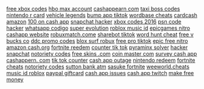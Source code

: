 <a href="https://lookerstudio.google.com/reporting/50dda914-f91f-4a49-ae65-9007f567d31a/page/DjD">free xbox codes</a>
<a href="https://lookerstudio.google.com/reporting/dca09d08-3f45-44b6-a21d-4c21819281c2/page/eNvDD">hbo max account</a>
<a href="https://lookerstudio.google.com/reporting/2af3b605-6255-481c-bd4c-6f0fd53f6ae7/page/DjD">cashappearn com</a>
<a href="https://lookerstudio.google.com/reporting/111c77c9-7555-47e0-b03a-cf68a06c2a62?s=n-1WF2JuZXY">taxi boss codes</a>
<a href="https://lookerstudio.google.com/reporting/919094ee-6c37-49c8-996e-adde00800b16/page/DjD">nintendo r card</a>
<a href="https://lookerstudio.google.com/reporting/63552bff-7b3b-4115-8b90-4761d5525a3e/page/DjD">vehicle legends</a>
<a href="https://lookerstudio.google.com/reporting/907bb21c-8700-4bec-97d6-f9e0e52b8f06/page/DjD">bump app tiktok</a>
<a href="https://lookerstudio.google.com/s/vZXH-6uvHXE">wordbase cheats</a>
<a href="https://lookerstudio.google.com/reporting/2f31075a-ee70-4e32-8b67-94cd64cbebae/page/DjD">cardcash amazon</a>
<a href="https://lookerstudio.google.com/reporting/a117e9a9-352f-43e5-8cf6-b8fac0536659/page/xRT9C">100 on cash app</a>
<a href="https://lookerstudio.google.com/reporting/c48e30b5-1465-413f-9611-bfbc92c421ab/page/DjD">snapchat hacker</a>
<a href="https://lookerstudio.google.com/reporting/b89030d8-fd89-42cd-b27a-4ba104601233/page/DjD">xbox codes 2016</a>
<a href="https://lookerstudio.google.com/reporting/d65741d9-42ef-412f-a8f2-392ba8287e99/page/DjD">psn code hacker</a>
<a href="https://lookerstudio.google.com/reporting/e3c2b6e5-90bc-4f50-aac5-1ba604b91ebb/page/f4fDD">whatsapp codigo</a>
<a href="https://lookerstudio.google.com/reporting/74d95c38-a5e8-411e-8d30-3683d5597d7b/page/DjD">super evolution</a>
<a href="https://lookerstudio.google.com/reporting/03930998-d1b2-4965-a6b1-06bd8446cf6f/page/DjD">roblox music id</a>
<a href="https://lookerstudio.google.com/reporting/f5c7adc3-3bd1-4e28-a534-3565e751f2d2/page/DjD">epicgames nitro</a>
<a href="https://lookerstudio.google.com/reporting/1d56493f-5122-40ed-a1aa-b0b3cb19150b/page/NPT9C">cashapp website</a>
<a href="https://lookerstudio.google.com/u/0/reporting/5d11a796-f16e-4996-9b45-bbe0c6965cd9/page/SIgDD">robuxmatch.come</a>
<a href="https://lookerstudio.google.com/reporting/404831c2-caf0-4c9b-85dc-91b513940806/page/DjD">sharebot tiktok</a>
<a href="https://lookerstudio.google.com/s/qjhMCTRHpNI">word hunt cheat</a>
<a href="https://lookerstudio.google.com/reporting/1232795d-17a1-4a12-a65b-2b2bc0aacd5d/page/DjD">free v bucks co</a>
<a href="https://lookerstudio.google.com/reporting/015ff42a-7988-4d86-b01e-71c06e543c9f/page/0ppDD">ddc promo codes</a>
<a href="https://lookerstudio.google.com/reporting/8fca723b-89ae-403b-bbbb-63a9741cfef3/page/DjD">blox surf robux</a>
<a href="https://lookerstudio.google.com/s/sOiw0DabjfA">free pro tiktok</a>
<a href="https://lookerstudio.google.com/reporting/f5c7adc3-3bd1-4e28-a534-3565e751f2d2/page/DjD">epic free nitro</a>
<a href="https://lookerstudio.google.com/reporting/4f7011a8-9ae9-4b00-bebf-e5813eaa4180/page/DjD">amazon cash.org</a>
<a href="https://lookerstudio.google.com/reporting/d7dbbd9b-dac3-4801-a687-197497bf636d/page/DjD">fortnite reedem</a>
<a href="https://lookerstudio.google.com/reporting/558f5f25-3bc5-47a1-9734-6ceb7270c376/page/OD2AD">counter tik tok</a>
<a href="https://lookerstudio.google.com/s/sbKBocf7tKE">pyraminx solver</a>
<a href="https://lookerstudio.google.com/reporting/630b7b46-a110-4ba1-b6c9-0e54f468e6ea/page/CvCDD">hacker snapchat</a>
<a href="https://lookerstudio.google.com/reporting/522f76ea-c7c6-4ee8-a2b3-0e9560fb5cb1/page/DjD">notoriety codes</a>
<a href="https://lookerstudio.google.com/reporting/808435b8-5ac0-4bea-97a9-a6de3908cc63/page/DjD">free skins .com</a>
<a href="https://lookerstudio.google.com/reporting/36aad2a2-cc5f-46d7-a4a2-48eaa044f590/page/DjD">coin master com</a>
<a href="https://lookerstudio.google.com/u/0/reporting/9f17a9c4-f368-416c-ab4d-d2c14517facb/page/DjD">survey cash app</a>
<a href="https://lookerstudio.google.com/reporting/d844cefb-7396-4845-9f15-7db2ab2b96e4/page/yRT9C">cashappern. com</a>
<a href="https://lookerstudio.google.com/reporting/652bcdce-8f6f-4aea-bff7-8ba422bf3e26/page/OD2AD">tik tok counter</a>
<a href="https://lookerstudio.google.com/reporting/21f533ff-ab08-42d6-87f3-d4691b89072c/page/KrfAD">cash app outage</a>
<a href="https://lookerstudio.google.com/reporting/1034112e-4518-495d-ab15-4913861122ee/page/DjD">nintendo redeem</a>
<a href="https://lookerstudio.google.com/reporting/65a29544-0720-42e8-a234-33514497875e/page/DjD">fortnite cheats</a>
<a href="https://lookerstudio.google.com/u/0/reporting/522f76ea-c7c6-4ee8-a2b3-0e9560fb5cb1/page/DjD">notoriety codes</a>
<a href="https://lookerstudio.google.com/reporting/c02faa5b-6520-4f8b-b85e-902209b63a24/page/T51AD">sutton bank atm</a>
<a href="https://lookerstudio.google.com/reporting/a12f01de-ce47-42ff-a7b9-1131e251f0af/page/DjD">sasuke fortnite</a>
<a href="https://lookerstudio.google.com/reporting/fdfb997a-40e4-4322-9679-af4f6e08341d/page/DjD">weeworld.cheats</a>
<a href="https://lookerstudio.google.com/reporting/506d18e5-29d3-4cad-b8b7-6b79bcfcab4f/page/DjD">music id roblox</a>
<a href="https://lookerstudio.google.com/reporting/2d67779f-9a85-47bf-9c00-29efc08fe350/page/DjD">paypal giftcard</a>
<a href="https://lookerstudio.google.com/reporting/5a35e24c-a36b-4da4-bfaf-777ea760108a/page/DjD">cash app issues</a>
<a href="https://lookerstudio.google.com/reporting/0a90f6fa-32c7-49e3-8e6d-619a6ccd3473/page/DjD">cash app twitch</a>
<a href="https://lookerstudio.google.com/reporting/eb3e2910-deec-43b9-8463-513153cd74f8/page/rLIED">make free money</a>
